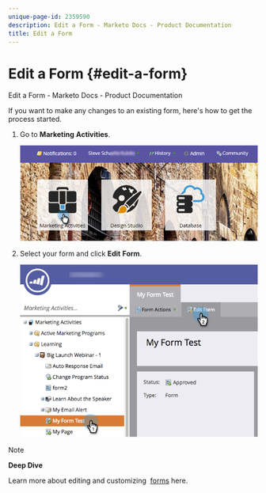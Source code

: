```yaml
---
unique-page-id: 2359590
description: Edit a Form - Marketo Docs - Product Documentation
title: Edit a Form
---
```


# Edit a Form {#edit-a-form}

Edit a Form - Marketo Docs - Product Documentation

If you want to make any changes to an existing form, here's how to get the process started.

1. Go to **Marketing** **Activities**. 

   ![](assets/login-marketing-activities.png)

1. Select your form and click **Edit** **Form**.

   ![](assets/editform.png)

>[!NOTE]
>
>**Deep Dive**
>
>Learn more about editing and customizing&nbsp; [forms](../../../../product-docs/demand-generation/forms.md) here.


